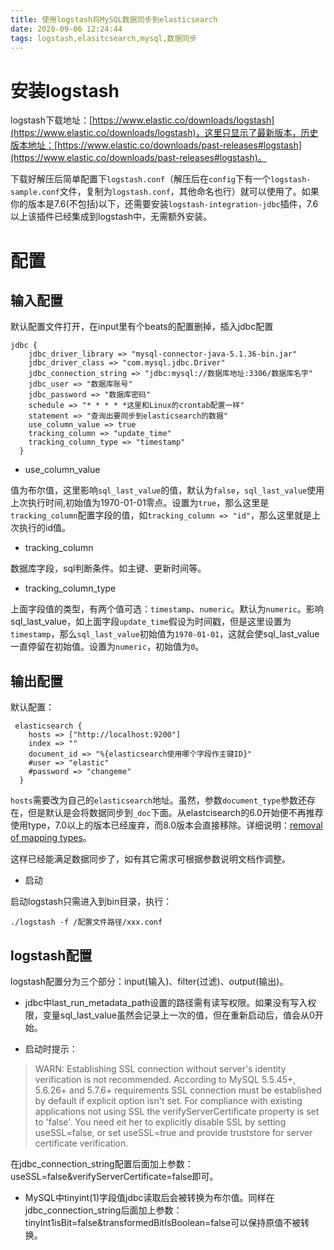 ```yaml
---
title: 使用logstash将MySQL数据同步到elasticsearch
date: 2020-09-06 12:24:44
tags: logstash,elasitcsearch,mysql,数据同步
---
```


# 安装logstash

logstash下载地址：[https://www.elastic.co/downloads/logstash](https://www.elastic.co/downloads/logstash)，这里只显示了最新版本，历史版本地址：[https://www.elastic.co/downloads/past-releases#logstash](https://www.elastic.co/downloads/past-releases#logstash)。

下载好解压后简单配置下`logstash.conf`（解压后在`config`下有一个`logstash-sample.conf`文件，复制为`logstash.conf`，其他命名也行）就可以使用了。如果你的版本是7.6(不包括)以下，还需要安装`logstash-integration-jdbc`插件，7.6以上该插件已经集成到logstash中，无需额外安装。

# 配置

## 输入配置

默认配置文件打开，在input里有个beats的配置删掉，插入jdbc配置

```
jdbc {
    jdbc_driver_library => "mysql-connector-java-5.1.36-bin.jar"
    jdbc_driver_class => "com.mysql.jdbc.Driver"
    jdbc_connection_string => "jdbc:mysql://数据库地址:3306/数据库名字"
    jdbc_user => "数据库账号"
    jdbc_password => "数据库密码"
    schedule => "* * * * *这里和Linux的crontab配置一样"
    statement => "查询出要同步到elasticsearch的数据"
    use_column_value => true
    tracking_column => "update_time"
    tracking_column_type => "timestamp"
  }
```

- use_column_value

值为布尔值，这里影响`sql_last_value`的值，默认为`false`，`sql_last_value`使用上次执行时间,初始值为1970-01-01零点。设置为`true`，那么这里是`tracking_column`配置字段的值，如`tracking_column => "id"`，那么这里就是上次执行的id值。

- tracking_column

数据库字段，sql判断条件。如主键、更新时间等。

- tracking_column_type

上面字段值的类型，有两个值可选：`timestamp`、`numeric`。默认为`numeric`。影响sql_last_value，如上面字段`update_time`假设为时间戳，但是这里设置为`timestamp`，那么`sql_last_value`初始值为`1970-01-01`，这就会使sql_last_value一直停留在初始值。设置为`numeric`，初始值为`0`。

## 输出配置

默认配置：

```
 elasticsearch {
    hosts => ["http://localhost:9200"]
    index => ""
    document_id => "%{elasticsearch使用哪个字段作主键ID}"
    #user => "elastic"
    #password => "changeme"
  }
```

`hosts`需要改为自己的`elasticsearch`地址。虽然，参数`document_type`参数还存在，但是默认是会将数据同步到`_doc`下面。从elastcisearch的6.0开始便不再推荐使用type，7.0以上的版本已经废弃，而8.0版本会直接移除。详细说明：[removal of mapping types](https://www.elastic.co/guide/en/elasticsearch/reference/6.0/removal-of-types.html)。

这样已经能满足数据同步了，如有其它需求可根据参数说明文档作调整。

- 启动

启动logstash只需进入到bin目录，执行：

```
./logstash -f /配置文件路径/xxx.conf
```

## logstash配置

logstash配置分为三个部分：input(输入)、filter(过滤)、output(输出)。

- jdbc中last_run_metadata_path设置的路径需有读写权限。如果没有写入权限，变量sql_last_value虽然会记录上一次的值，但在重新启动后，值会从0开始。

- 启动时提示：

> WARN: Establishing SSL connection without server's identity verification is not recommended. According to MySQL 5.5.45+, 5.6.26+ and 5.7.6+ requirements SSL connection must be established by default if explicit option isn't set. For compliance with existing applications not using SSL the verifyServerCertificate property is set to 'false'. You need eit
her to explicitly disable SSL by setting useSSL=false, or set useSSL=true and provide truststore for server certificate verification.

在jdbc_connection_string配置后面加上参数：useSSL=false&verifyServerCertificate=false即可。

- MySQL中tinyint(1)字段值jdbc读取后会被转换为布尔值。同样在jdbc_connection_string后面加上参数：tinyInt1isBit=false&transformedBitIsBoolean=false可以保持原值不被转换。

